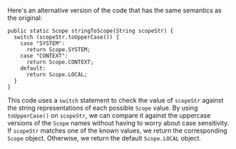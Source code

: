 Here's an alternative version of the code that has the same semantics as the original:

```
public static Scope stringToScope(String scopeStr) {
  switch (scopeStr.toUpperCase()) {
    case "SYSTEM":
      return Scope.SYSTEM;
    case "CONTEXT":
      return Scope.CONTEXT;
    default:
      return Scope.LOCAL;
  }
}
```

This code uses a `switch` statement to check the value of `scopeStr` against the string representations of each possible `Scope` value. By using `toUpperCase()` on `scopeStr`, we can compare it against the uppercase versions of the `Scope` names without having to worry about case sensitivity. If `scopeStr` matches one of the known values, we return the corresponding `Scope` object. Otherwise, we return the default `Scope.LOCAL` object.